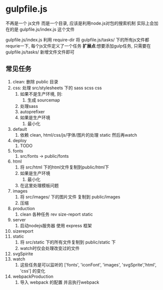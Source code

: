# gulpfile.js #
不再是一个 js文件 而是一个目录, 应该是利用node.js对包的搜索机制
实际上会加在的是 gulpfile.js/index.js 这个文件

gulpfile.js/index.js 利用 require-dir 将 gulpfile.js/tasks/ 下的所有js文件都requrie一下, 每个js文件定义了一个任务
**扩展点**:想要添加gulp任务, 只需要在 gulpfile.js/tasks/ 新增文件文件即可

## 常见任务 ##
1. clean: 删除 public 目录
2. css: 处理 src/stylesheets 下的 sass scss css
	1. 如果不是生产环境, 则:
		1. 生成 sourcemap
	2. 处理sass
	3. autoprefixer
	4. 如果是生产环境
		1. 最小化
3. default
	1. 依赖 clean, html/css/js/字体/图片的处理 static 然后再watch
4. deploy
	1. TODO
5. fonts
	1. src/fonts -> public/fonts
6. html
	1. 将 src/html 下的html文件复制到public/html下
	2. 如果是生产环境
		1. 最小化
	3. 在这里处理模板问题 
7. images
	1. 将 src/images/ 下的图片文件 复制到 public/images
	2. 压缩
8. production
	1. clean 各种任务 rev size-report static
9. server
	1. 启动nodejs服务器 使用 express 框架
10. sizereport
11. static
	1. 将 src/static 下的所有文件复制到 public/static 下
	2. watch时仅会处理改变过的文件
12. svgSpirite
13. watch
	1. 这些任务是可以监听的 ['fonts', 'iconFont', 'images', 'svgSprite','html', 'css'] 的变化
14. webpackProduction
	1. 导入 webpack 的配置 并且执行webpack
